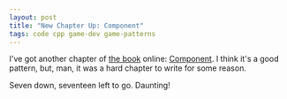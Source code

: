 ```yaml
---
layout: post
title: "New Chapter Up: Component"
tags: code cpp game-dev game-patterns
---
```

I've got another chapter of [the book](http://gameprogrammingpatterns.com/) online: [Component](http://gameprogrammingpatterns.com/component.html). I think
it's a good pattern, but, man, it was a hard chapter to write for some reason.

Seven down, seventeen left to go. Daunting!
